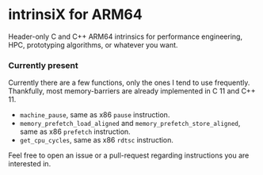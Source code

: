 # intrinsiX for ARM64

Header-only C and C++ ARM64 intrinsics for performance engineering, HPC, prototyping algorithms, or whatever you want.

### Currently present

Currently there are a few functions, only the ones I tend to use frequently. Thankfully, most memory-barriers are already implemented in C 11 and C++ 11.

* `machine_pause`, same as x86 `pause` instruction.
* `memory_prefetch_load_aligned` and `memory_prefetch_store_aligned`, same as x86 `prefetch` instruction.
* `get_cpu_cycles`, same as x86 `rdtsc` instruction.

Feel free to open an issue or a pull-request regarding instructions you are interested in.
